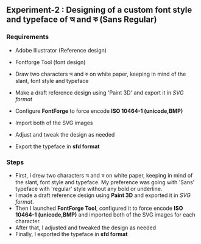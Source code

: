 ## Experiment-2 : Designing of a custom font style and typeface of অ  and ক (Sans Regular)

### Requirements
- Adobe Illustrator (Reference design)
- Fontforge Tool (font design)


- Draw two characters অ and ক on white paper, keeping in mind of the slant, font style and typeface
- Make a draft reference design using 'Paint 3D' and export it in _SVG format_
- Configure **FontForge** to force encode **ISO 10464-1 (unicode,BMP)**
- Import both of the SVG images 
- Adjust and tweak the design as needed
- Export the typeface in **sfd format**

### Steps
- First, I drew two characters অ and ক  on white paper, keeping in mind of the slant, font style and typeface. My preference was going with 'Sans' typeface with 'regular' style without any bold or underline.
- I made a draft reference design using **Paint 3D** and exported it in _SVG format_.
- Then I launched **FontForge Tool**, configured it to force encode **ISO 10464-1 (unicode,BMP)** and imported both of the SVG images for each character. 
- After that, I adjusted and tweaked the design as needed
- Finally, I exported the typeface in **sfd format**
